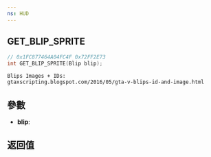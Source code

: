 ```yaml
---
ns: HUD
---
```

## GET_BLIP_SPRITE

```c
// 0x1FC877464A04FC4F 0x72FF2E73
int GET_BLIP_SPRITE(Blip blip);
```

```
Blips Images + IDs:  
gtaxscripting.blogspot.com/2016/05/gta-v-blips-id-and-image.html  
```

## 參數
* **blip**: 

## 返回值
